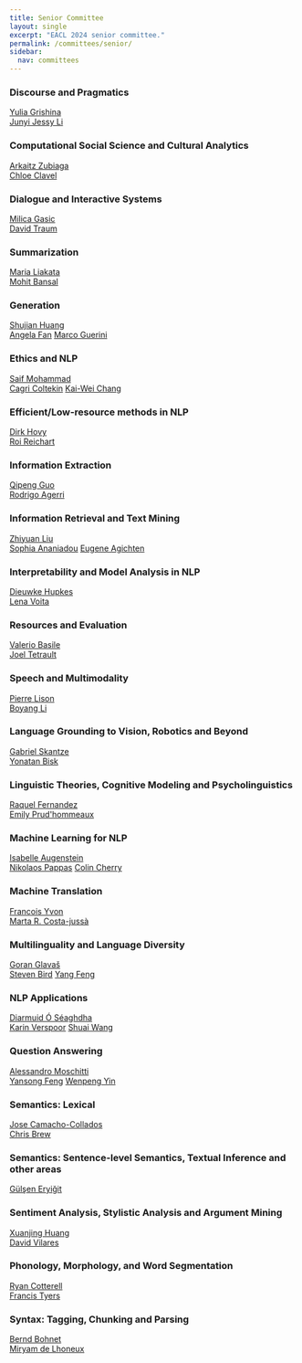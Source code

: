 ```yaml
---
title: Senior Committee
layout: single
excerpt: "EACL 2024 senior committee."
permalink: /committees/senior/
sidebar:
  nav: committees
---
```





<h3>Discourse and Pragmatics</h3>
<p><a href="yuliag@amazon.de">Yulia Grishina</a><br />
<a href="jessy@austin.utexas.edu">Junyi Jessy Li</a></p>


<h3>Computational Social Science and Cultural Analytics</h3>
<p><a href="a.zubiaga@qmul.ac.uk">Arkaitz Zubiaga</a><br />
<a href="chloe.clavel@telecom-paris.fr">Chloe Clavel</a></p>



<h3>Dialogue and Interactive Systems</h3>
<p><a href="gasic@hhu.de">Milica Gasic</a><br />
<a href="traum@ict.usc.edu">David Traum</a></p>




<h3>Summarization</h3>
<p><a href="m.liakata@qmul.ac.uk">Maria Liakata</a><br />
<a href="mbansal@cs.unc.edu">Mohit Bansal</a></p>



<h3>Generation</h3>
<p><a href="huangsj@nju.edu.cn">Shujian Huang</a><br />
<a href="angelafan@meta.com">Angela Fan</a>
<a href="guerini@fbk.eu">Marco Guerini</a></p>



<h3>Ethics and NLP</h3>
<p><a href="uvgotsaif@gmail.com">Saif Mohammad</a><br />
<a href="cagri.coeltekin@uni-tuebingen.de">Cagri Coltekin</a>
<a href="kw@kwchang.net">Kai-Wei Chang</a></p>




<h3>Efficient/Low-resource methods in NLP</h3>
<p><a href="dirk.hovy@unibocconi.it">Dirk Hovy</a><br />
<a href="roireichart@gmail.com">Roi Reichart</a></p>




<h3>Information Extraction</h3>
<p><a href="qpguo16@fudan.edu.cn">Qipeng Guo</a><br />
<a href="rodrigo.agerri@ehu.eus">Rodrigo Agerri</a></p>




<h3>Information Retrieval and Text Mining</h3>
<p><a href="liuzy@tsinghua.edu.cn">Zhiyuan Liu</a><br />
<a href="sophia.ananiadou@manchester.ac.uk">Sophia Ananiadou</a>
<a href="eugene.agichtein@emory.edu">Eugene Agichten</a></p>



<h3>Interpretability and Model Analysis in NLP</h3>
<p><a href="dieuwkehupkes@fb.com">Dieuwke Hupkes</a><br />
<a href="lena-voita@hotmail.com">Lena Voita</a></p>



<h3>Resources and Evaluation</h3>
<p><a href="valerio.basile@unito.it">Valerio Basile</a><br />
<a href="tetreaul@gmail.com">Joel Tetrault</a></p>




<h3>Speech and Multimodality</h3>
<p><a href="plison@nr.no">Pierre Lison</a><br />
<a href="boyang.li@ntu.edu.sg">Boyang Li</a></p>



<h3>Language Grounding to Vision, Robotics and Beyond </h3>
<p><a href="skantze@kth.se">Gabriel Skantze</a><br />
<a href="ybisk@cs.cmu.edu">Yonatan Bisk</a></p>



<h3>Linguistic Theories, Cognitive Modeling and Psycholinguistics</h3>
<p><a href="raquel.fernandez@uva.nl">Raquel Fernandez</a><br />
<a href="prudhome@bc.edu">Emily Prud'hommeaux</a></p>




<h3>Machine Learning for NLP</h3>
<p><a href="augenstein@di.ku.dk">Isabelle Augenstein</a><br />
<a href="nppappa@amazon.com">Nikolaos Pappas</a>
<a href="colin.a.cherry@gmail.com">Colin Cherry</a></p>



<h3>Machine Translation</h3>
<p><a href="francois.yvon@limsi.fr">Francois Yvon</a><br />
<a href="https://costa-jussa.com/">Marta R. Costa-jussà</a></p>




<h3>Multilinguality and Language Diversity</h3>
<p><a href="goran.glavas@uni-wuerzburg.de">Goran Glavaš</a><br />
<a href="steven.bird@cdu.edu.au">Steven Bird</a>
<a href="fengyang@ict.ac.cn">Yang Feng</a></p>




<h3>NLP Applications</h3>
<p><a href="diarmuid.oseaghdha@gmail.com">Diarmuid Ó Séaghdha</a><br />
<a href="karin.verspoor@rmit.edu.au">Karin Verspoor</a>
<a href="shuaiwanghk@gmail.com">Shuai Wang</a></p>







<h3>Question Answering</h3>
<p><a href="amoschitti@gmail.com">Alessandro Moschitti</a><br />
<a href="fengyansong@pku.edu.cn">Yansong Feng</a>
<a href="wenpeng@psu.edu">Wenpeng Yin</a></p>



<h3>Semantics: Lexical</h3>
<p><a href="josecamachocollados@gmail.com">Jose Camacho-Collados </a><br />
<a href="christopher.brew@gmail.com">Chris Brew</a></p>



<h3>Semantics: Sentence-level Semantics, Textual Inference and other areas</h3>
<p><a href="gulsenc@itu.edu.tr">Gülşen Eryiğit</a><br />
<!-- <a href="tushark@allenai.org">Tushar Khot</a> -->
</p>



<h3>Sentiment Analysis, Stylistic Analysis and Argument Mining</h3>
<p><a href="xjhuang@fudan.edu.cn">Xuanjing Huang</a><br />
<a href="david.vilares@udc.es">David Vilares</a></p>


<h3>Phonology, Morphology, and Word Segmentation</h3>
<p><a href="rcotterell@inf.ethz.ch">Ryan Cotterell</a><br />
<a href="ftyers@indiana.edu">Francis Tyers</a></p>


<h3>Syntax: Tagging, Chunking and Parsing</h3>
<p><a href="bohnetbd@google.com">Bernd Bohnet</a><br />
<a href="miryam.delhoneux@kuleuven.be">Miryam de Lhoneux</a></p>


